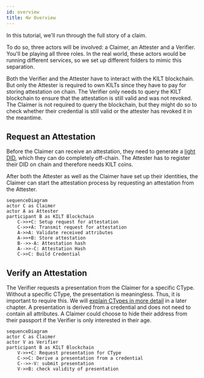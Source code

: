 ```yaml
---
id: overview
title: 👓 Overview
---
```


In this tutorial, we'll run through the full story of a claim.

To do so, three actors will be involved: a <span class="label-role claimer">Claimer</span>, an <span class="label-role attester">Attester</span> and a <span class="label-role verifier">Verifier</span>.
You'll be playing all three roles. In the real world, these actors would be running different services, so we set up different folders to mimic this separation.

Both the <span class="label-role verifier">Verifier</span> and the <span class="label-role attester">Attester</span> have to interact with the KILT blockchain.
But only the <span class="label-role attester">Attester</span> is required to own KILTs since they have to pay for storing attestation on chain.
The <span class="label-role verifier">Verifier</span> only needs to query the KILT blockchain to ensure that the attestation is still valid and was not revoked.
The <span class="label-role claimer">Claimer</span> is not required to query the blockchain, but they might do so to check whether their credential is still valid or the attester has revoked it in the meantime.

## Request an Attestation

Before the <span class="label-role claimer">Claimer</span> can receive an attestation, they need to generate a [light DID](../0-core-feature/0_did.md#light-dids), which they can do completely off-chain.
The <span class="label-role attester">Attester</span> has to register their DID on chain and therefore needs KILT coins.

After both the <span class="label-role attester">Attester</span> as well as the <span class="label-role claimer">Claimer</span> have set up their identities, the <span class="label-role claimer">Claimer</span> can start the attestation process by requesting an attestation from the <span class="label-role attester">Attester</span>.

```mermaid
sequenceDiagram
actor C as Claimer
actor A as Attester
participant B as KILT Blockchain
    C->>+C: Setup request for attestation
    C->>+A: Transmit request for attestation
    A->>A: Validate received attributes
    A->>+B: Store attestation
    B-->>-A: Attestation hash
    A-->>-C: Attestation Hash
    C->>C: Build Credential
```

## Verify an Attestation

The <span class="label-role verifier">Verifier</span> requests a presentation from the  <span class="label-role claimer">Claimer</span> for a specific CType.
Without a specific CType, the presentation is meaningless.
Thus, it is important to require this.
We will [explain CTypes in more detail](attester/ctype) in a later chapter.
A presentation is derived from a credential and does not need to contain all attributes.
A <span class="label-role claimer">Claimer</span> could choose to hide their address from their passport if the <span class="label-role verifier">Verifier</span> is only interested in their age.

```mermaid
sequenceDiagram
actor C as Claimer
actor V as Verifier
participant B as KILT Blockchain
    V->>+C: Request presentation for CType
    C->>C: Derive a presentation from a credential
    C-->>-V: submit presentation
    V->>B: check validity of presentation
```
